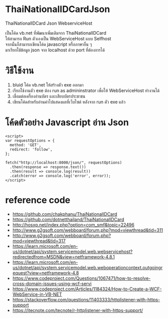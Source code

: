 # ThaiNationalIDCardJson
ThaiNationalIDCard Json WebserviceHost

 เป็นโค้ด vb.net ที่พัฒนาเพิ่มเติมจาก ThaiNationalIDCard
 <br>ให้สามารถ Run ตัวเองเป็น WebServiceHost แบบ Selfhost
 <br>จากนั้นก็สามารถเขียนโค้ด javascript หรื่อภาษาอื่น ๆ 
 <br>มาเรียกใช้ข้อมูล json จาก localhost ด้วย port ที่ต้องการได้

# วิธีใช้งาน
  1. bluid โค้ด vb.net ให้สร้างตัว exe ออกมา
  2. เรียกใช้งานตัว exe ต้อง run as admininstrator เพื่อให้ WebServiceHost ทำงานได้
  3. เชื่อมต่อเครื่องอ่านบัตร และเสียบบัตรประชาชน
  4. เขียนโค้ดสำหรับอ่านค่าไปแสดงผลที่เว็บไซต์ หลังจาก run ตัว exe แล้ว

# โค้ดตัวอย่าง Javascript อ่าน Json
```
<script>
var requestOptions = {
  method: 'GET',
  redirect: 'follow',
};

fetch("http://localhost:8000/json/", requestOptions)
  .then(response => response.text())
  .then(result => console.log(result))
  .catch(error => console.log('error', error));
</script>
```
# reference code
 - https://github.com/chakphanu/ThaiNationalIDCard
 - https://github.com/dotnetthailand/ThaiNationalIDCard
 - http://hosxp.net/index.php?option=com_smf&topic=22496
 - http://www.g2gsoft.com/webboard/forum.php?mod=viewthread&tid=311
 - http://www.g2gsoft.com/webboard/forum.php?mod=viewthread&tid=317
 - https://learn.microsoft.com/en-us/dotnet/api/system.servicemodel.web.webservicehost?redirectedfrom=MSDN&view=netframework-4.8.1
 - https://learn.microsoft.com/en-us/dotnet/api/system.servicemodel.web.weboperationcontext.outgoingrequest?view=netframework-4.8
 - https://www.codeproject.com/Questions/1067471/how-to-resolve-cross-domain-issues-using-wcf-servi
 - https://www.codeproject.com/Articles/1184324/How-to-Create-a-WCF-WebService-in-VB-NET
 - https://stackoverflow.com/questions/11403333/httplistener-with-https-support
 - https://itecnote.com/tecnote/r-httplistener-with-https-support/

